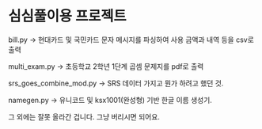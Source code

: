 # 심심풀이용 프로젝트

bill.py -> 현대카드 및 국민카드 문자 메시지를 파싱하여 사용 금액과 내역 등을 csv로 출력

multi_exam.py -> 초등학교 2학년 1단계 곱셈 문제지를 pdf로 출력

srs_goes_combine_mod.py -> SRS 데이터 가지고 뭔가 하려고 했던 것.

namegen.py -> 유니코드 및 ksx1001(완성형) 기반 한글 이름 생성기.

그 외에는 잘못 올라간 겁니다. 그냥 버리시면 되어요.
